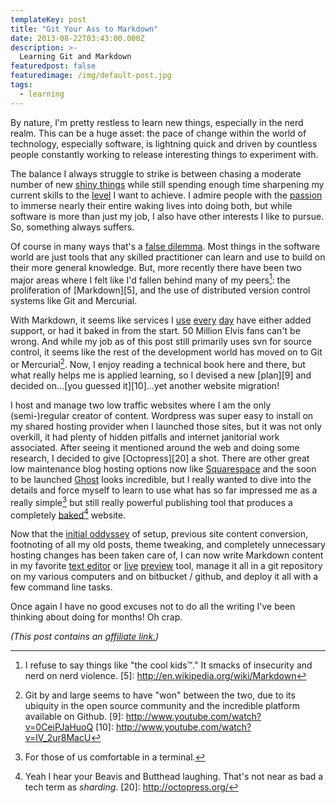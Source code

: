 ```yaml
---
templateKey: post
title: "Git Your Ass to Markdown"
date: 2013-08-22T03:43:00.000Z
description: >-
  Learning Git and Markdown
featuredpost: false
featuredimage: /img/default-post.jpg
tags:
  - learning
---
```


By nature, I'm pretty restless to learn new things, especially in the nerd realm. This can be a huge asset: the pace of change within the world of technology, especially software, is lightning quick and driven by countless people constantly working to release interesting things to experiment with.

The balance I always struggle to strike is between chasing a moderate number of new [shiny things][1] while still spending enough time sharpening my current skills to the [level][2] I want to achieve. I admire people with the [passion][3] to immerse nearly their entire waking lives into doing both, but while software is more than just my job, I also have other interests I like to pursue. So, something always suffers.

 [1]: /images/shiny-thing.jpg
 [2]: http://www.amazon.com/dp/020161622X?tag=craigsturgisc-20
 [3]: /2007/11/passion-of-the-craig/

Of course in many ways that's a [false dilemma][4]. Most things in the software world are just tools that any skilled practitioner can learn and use to build on their more general knowledge. But, more recently there have been two major areas where I felt like I'd fallen behind many of my peers[^1]: the proliferation of [Markdown][5], and the use of distributed version control systems like Git and Mercurial.

 [4]: http://en.wikipedia.org/wiki/False_dilemma
 [^1]: I refuse to say things like "the cool kids&trade;." It smacks of insecurity and nerd on nerd violence.
 [5]: http://en.wikipedia.org/wiki/Markdown

With Markdown, it seems like services I [use][6] [every][7] [day][8] have either added support, or had it baked in from the start. 50 Million Elvis fans can't be wrong. And while my job as of this post still primarily uses svn for source control, it seems like the rest of the development world has moved on to Git or Mercurial[^2]. Now, I enjoy reading a technical book here and there, but what really helps me is applied learning, so I devised a new [plan][9] and decided on...[you guessed it][10]...yet another website migration!

 [6]: http://stackoverflow.com/editing-help
 [7]: http://blog.trello.com/emoji-and-markdown-everywhere/
 [8]: http://www.teamworkpm.net/messages
 [^2]: Git by and large seems to have "won" between the two, due to its ubiquity in the open source community and the incredible platform available on Github.
 [9]: http://www.youtube.com/watch?v=0CeiPJaHuoQ
 [10]: http://www.youtube.com/watch?v=lV_2ur8MacU

I host and manage two low traffic websites where I am the only (semi-)regular creator of content. Wordpress was super easy to install on my shared hosting provider when I launched those sites, but it was not only overkill, it had plenty of hidden pitfalls and internet janitorial work associated. After seeing it mentioned around the web and doing some research, I decided to give [Octopress][20] a shot. There are other great low maintenance blog hosting options now like [Squarespace][12] and the soon to be launched [Ghost][13] looks incredible, but I really wanted to dive into the details and force myself to learn to use what has so far impressed me as a really simple[^3] but still really powerful  publishing tool that produces a completely [baked][14][^4] website. 
 
 [12]: http://squarespace.com
 [13]: http://tryghost.org
 [14]: http://inessential.com/2011/03/16/a_plea_for_baked_weblogs
 [^3]: For those of us comfortable in a terminal.
 [^4]: Yeah I hear your Beavis and Butthead laughing. That's not near as bad a tech term as *sharding*.
 [20]: http://octopress.org/

Now that the [initial oddyssey][15] of setup, previous site content conversion, footnoting of all my old posts, theme tweaking, and completely unnecessary hosting changes has been taken care of, I can now write Markdown content in my favorite [text editor][16] or [live][17] [preview][18] tool, manage it all in a git repository on my various computers and on bitbucket / github, and deploy it all with a few command line tasks.

 [15]: /gritty-details/website-rebuild
 [16]: http://www.sublimetext.com/
 [17]: http://mouapp.com/
 [18]: http://markdownpad.com/

Once again I have no good excuses not to do all the writing I've been thinking about doing for months! Oh crap.

*(This post contains an [affiliate link.][19])*

 [19]: /affiliate-links/
